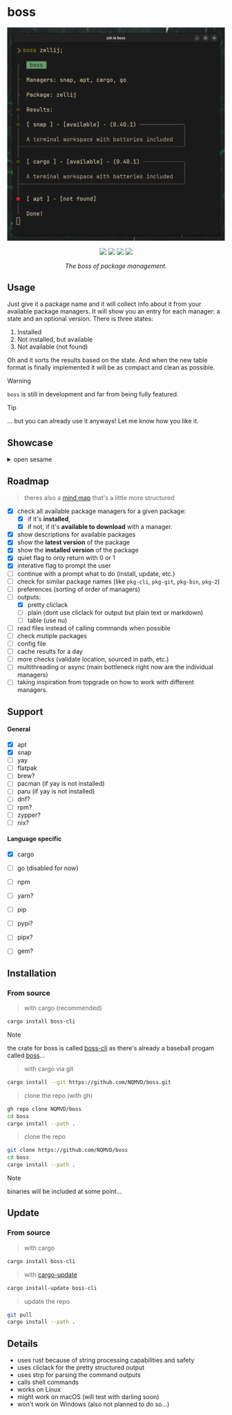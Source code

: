 # boss

<div align="center">
  <img alt="boss shot" src="./.assets/boss_shot.png" />
</div>

<div align="center"> 

![](https://img.shields.io/github/last-commit/NQMVD/boss?&style=for-the-badge&color=FFB1C8&logoColor=D9E0EE&labelColor=292324)
![](https://img.shields.io/badge/Rust-fe7a15?style=for-the-badge&logo=rust&logoColor=white&logoSize=auto&labelColor=292324)
![](https://img.shields.io/badge/Linux-E95420?style=for-the-badge&logo=linux&logoColor=white&logoSize=auto&labelColor=292324)
[![](https://img.shields.io/badge/just-white?style=for-the-badge&logo=just&color=black)](https://just.systems)
</a>

</div>

<div align="center"> 
  <i>The boss of package management.</i>
</div>

## Usage
Just give it a package name and it will collect info about it from your available package managers.
It will show you an entry for each manager: a state and an optional version.
There is three states:
1. Installed
2. Not installed, but available
3. Not available (not found)

Oh and it sorts the results based on the state.
And when the new table format is finally implemented it will be as compact and clean as possible.

> [!WARNING]
> `boss` is still in development and far from being fully featured.

> [!TIP]
> ... but you can already use it anyways! Let me know how you like it.

## Showcase
<details>
  <summary>open sesame</summary>

  ## helix query
  ![default.tape](./.assets/tapes/default.gif)

  ## helix query --interactive
  ![interactive.tape](./.assets/tapes/interactive.gif)

  ## shows latest version and installed version
  ![newversion.tape](./.assets/tapes/newversion.gif)

  ## stays quiet for scripts
  ![quiet.tape](./.assets/tapes/quiet.gif)
</details>

## Roadmap
> theres also a [mind map](./.assets/boss_map.jpg) that's a little more structured

- [x] check all available package managers for a given package:
  - [x] if it's **installed**,
  - [x] if not, if it's **available to download** with a manager.
- [x] show descriptions for available packages
- [x] show the **latest version** of the package
- [x] show the **installed version** of the package
- [x] quiet flag to only return with 0 or 1
- [x] interative flag to prompt the user
- [ ] continue with a prompt what to do (install, update, etc.)
- [ ] check for similar package names (like `pkg-cli`, `pkg-git`, `pkg-bin`, `pkg-2`)
- [ ] preferences (sorting of order of managers)
- [ ] outputs:
  - [x] pretty cliclack
  - [ ] plain (dont use cliclack for output but plain text or markdown)
  - [ ] table (use nu)
- [ ] read files instead of calling commands when possible
- [ ] check mutiple packages
- [ ] config file
- [ ] cache results for a day
- [ ] more checks (validate location, sourced in path, etc.)
- [ ] multithreading or async (main bottleneck right now are the individual managers)
- [ ] taking inspiration from topgrade on how to work with different managers.

## Support
#### General
- [x] apt
- [x] snap
- [ ] yay
- [ ] flatpak
- [ ] brew?
- [ ] pacman (if yay is not installed)
- [ ] paru (if yay is not installed)
- [ ] dnf?
- [ ] rpm?
- [ ] zypper?
- [ ] nix?

#### Language specific
- [x] cargo
- [ ] go (disabled for now)
- [ ] npm
- [ ] yarn?
- [ ] pip
- [ ] pypi?
- [ ] pipx?
- [ ] gem?


## Installation
### From source
> with cargo (recommended)
```bash
cargo install boss-cli
```

> [!NOTE]
> the crate for boss is called [boss-cli](https://crates.io/crates/boss-cli) as there's already a baseball progam called [boss](https://crates.io/crates/boss)...

> with cargo via git
```bash
cargo install --git https://github.com/NQMVD/boss.git
```

> clone the repo (with gh)
```bash
gh repo clone NQMVD/boss
cd boss
cargo install --path .
```

> clone the repo
```bash
git clone https://github.com/NQMVD/boss
cd boss
cargo install --path .
```

> [!NOTE]
> binaries will be included at some point...

## Update
### From source
> with cargo
```bash
cargo install boss-cli
```

> with [cargo-update](https://crates.io/crates/cargo-update)
```bash
cargo install-update boss-cli
```

> update the repo
```bash
git pull
cargo install --path .
```


## Details
- uses rust because of string processing capabilities and safety
- uses cliclack for the pretty structured output
- uses strp for parsing the command outputs
- calls shell commands
- works on Linux
- might work on macOS (will test with darling soon)
- won't work on Windows (also not planned to do so...)
